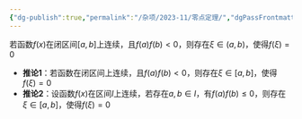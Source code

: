 ```yaml
---
{"dg-publish":true,"permalink":"/杂项/2023-11/零点定理/","dgPassFrontmatter":true}
---
```


若函数$f(x)$在闭区间$[a,b]$上连续，且$f(a)f(b)<0$，则存在$\xi \in (a,b)$，使得$f(\xi)=0$
- **推论1**：若函数在闭区间上连续，且$f(a)f(b)<0$，则存在$\xi\in[a,b]$，使得$f(\xi)=0$
- **推论2**：设函数$f(x)$在区间$I$上连续，若存在$a,b\in I$，有$f(a)f(b)\leq 0$，则存在$\xi\in[a,b]$，使得$f(\xi)=0$